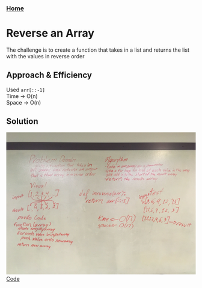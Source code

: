 ### [Home](../README.md)

# Reverse an Array
The challenge is to create a function that takes in a list and returns the list with the values in reverse order

## Approach & Efficiency
Used `arr[::-1]`<br>
Time -> O(n)<br>
Space -> O(n)<br>

## Solution
![Image](../../assets/Reverse-Array.jpg)
[Code](../challenges/array-reverse.py)
